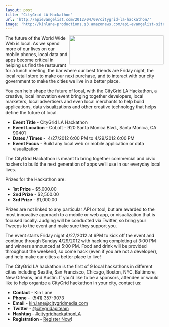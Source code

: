 ```yaml
---
layout: post
title: "CityGrid LA Hackathon"
url: 'http://apievangelist.com/2012/04/09/citygrid-la-hackathon/'
image: 'http://kinlane-productions.s3.amazonaws.com/api-evangelist-site/blog/citygrid-los-angeles.png'
---
```


[<img class="aligncenter size-medium wp-image-1047" title="citygrid-los-angeles" src="http://www.citygridmedia.com/developer/wp-content/uploads/2012/04/citygrid-los-angeles-300x91.png" alt="" width="300" height="91" align="right" />][1]The future of the World Wide Web is local. As we spend more of our lives on our mobile phones, local data and apps become critical in helping us find the restaurant for a lunch meeting, the bar where our best friends are Friday night, the local retail store to make our next purchase, and to interact with our city government to make the cities we live in a better place.

You can help shape the future of local, with the [CityGrid][2] LA Hackathon, a creative, local innovation event bringing together developers, local marketers, local advertisers and even local merchants to help build applications, data visualizations and other creative technology that helps define the future of local.

  * **Event Title** - CityGrid LA Hackathon
  * **Event Location** - CoLoft - 920 Santa Monica Blvd., Santa Monica, CA 90401
  * **Dates / Times** -  4/27/2012 6:00 PM to 4/29/2012 6:00 PM
  * **Event Focus** - Build any local web or mobile application or data visualization

The CityGrid Hackathon is meant to bring together commercial and civic hackers to build the next generation of apps we’ll use in our everyday local lives.

Prizes for the Hackathon are:

  * **1st Prize** - $5,000.00
  * **2nd Prize** - $2,500.00
  * **3rd Prize** - $1,000.00

Prizes are not linked to any particular API or tool, but are awarded to the most innovative approach to a mobile or web app, or visualization that is focused locally. Judging will be conducted via Twitter, so bring your Tweeps to the event and make sure they support you.

The event starts Friday night 4/27/2012 at 6PM to kick off the event and continue through Sunday 4/29/2012 with hacking completing at 3:00 PM and winners announced at 5:00 PM. Food and drink will be provided throughout the weekend, so come hack (even if you are not a developer), and help make our cities a better place to live!

The CityGrid LA hackathon is the first of 9 local hackathons in different cities including Seattle, San Francisco, Chicago, Boston, NYC, Baltimore, New Orleans, and Austin. If you’d like to be a sponsors, attendee or would like to help organize a CityGrid hackathon in your city, contact us:

  * **Contact** - Kin Lane
  * **Phone** \-  (541) 357-9073
  * **Email** - kin.lane@citygridmedia.com
  * **Twitter** - [@citygridapiteam][3]
  * **Hashtag** - [#citygridhackathonLA][4]
  * **Registration** - [Register Now][5]!

   [1]: http://citygridhackathonla.eventbrite.com/
   [2]: http://www.citygrid.com/ (CityGrid)
   [3]: https://twitter.com/#!/CityGridAPITeam (@CityGridAPITeam)
   [4]: https://twitter.com/#!/search/realtime/%23citygridhackathonLA (#citygridhackathonla)
   [5]: http://citygridhackathonla.eventbrite.com/ (Register Now)
